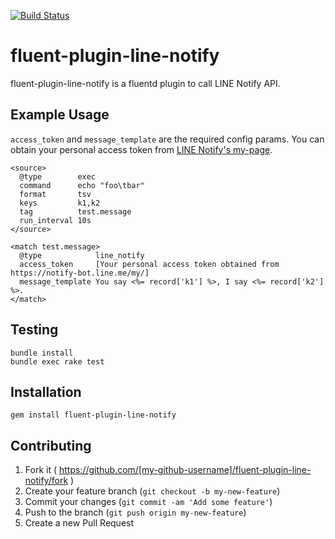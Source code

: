 [![Build Status](https://travis-ci.org/edvakf/fluent-plugin-line-notify.svg?branch=master)](https://travis-ci.org/edvakf/fluent-plugin-line-notify)

# fluent-plugin-line-notify

fluent-plugin-line-notify is a fluentd plugin to call LINE Notify API.

## Example Usage

`access_token` and `message_template` are the required config params. You can obtain your personal access token from [LINE Notify's my-page](https://notify-bot.line.me/my/).

    <source>
      @type        exec
      command      echo "foo\tbar"
      format       tsv
      keys         k1,k2
      tag          test.message
      run_interval 10s
    </source>

    <match test.message>
      @type            line_notify
      access_token     [Your personal access token obtained from https://notify-bot.line.me/my/]
      message_template You say <%= record['k1'] %>, I say <%= record['k2'] %>.
    </match>

## Testing

    bundle install
    bundle exec rake test

## Installation

    gem install fluent-plugin-line-notify

## Contributing

1. Fork it ( https://github.com/[my-github-username]/fluent-plugin-line-notify/fork )
2. Create your feature branch (`git checkout -b my-new-feature`)
3. Commit your changes (`git commit -am 'Add some feature'`)
4. Push to the branch (`git push origin my-new-feature`)
5. Create a new Pull Request
